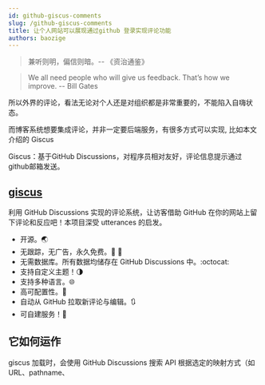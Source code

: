 ```yaml
---
id: github-giscus-comments
slug: /github-giscus-comments
title: 让个人网站可以展现通过github 登录实现评论功能
authors: baozige
---
```


> 兼听则明，偏信则暗。-- 《资治通鉴》

> We all need people who will give us feedback. That’s how we improve. -- Bill Gates

所以外界的评论，看法无论对个人还是对组织都是非常重要的，不能陷入自嗨状态。

而博客系统想要集成评论，并非一定要后端服务，有很多方式可以实现, 比如本文介绍的 Giscus

Giscus：基于GitHub Discussions，对程序员相对友好，评论信息提示通过github邮箱发送。

## [giscus](https://giscus.app/)

利用 GitHub Discussions 实现的评论系统，让访客借助 GitHub 在你的网站上留下评论和反应吧！本项目深受 utterances 的启发。

- 开源。🌏
- 无跟踪，无广告，永久免费。📡 🚫
- 无需数据库。所有数据均储存在 GitHub Discussions 中。:octocat:
- 支持自定义主题！🌗
- 支持多种语言。🌐
- 高可配置性。🔧
- 自动从 GitHub 拉取新评论与编辑。🔃
- 可自建服务！🤳

## 它如何运作

giscus 加载时，会使用 GitHub Discussions 搜索 API 根据选定的映射方式（如 URL、pathname、<title> 等）来查找与当前页面关联的 discussion。如果找不到匹配的 discussion，giscus bot 就会在第一次有人留下评论或回应时自动创建一个 discussion。

访客如果想要评论，必须按照 GitHub OAuth 流程授权 giscus app 代表他发布，或者可以直接在 GitHub Discussion 里评论。你可以在 GitHub 上管理评论。


## 配置

直接进入到配置页面，按照流程走下去

选择 giscus 连接到的仓库。请确保：

1. 该仓库是公开的，否则访客将无法查看 discussion。
2. [giscus app 已安装](https://github.com/apps/giscus)，否则访客将无法评论和回应。
3. [Discussions 功能已在你的仓库中启用](https://docs.github.com/en/repositories/managing-your-repositorys-settings-and-features/enabling-features-for-your-repository/enabling-or-disabling-github-discussions-for-a-repository)。

> Settings -> 'Features' -> Enable Discussions


## 使用

最终你会得到一个脚本：

```js
<script src="https://giscus.app/client.js"
        data-repo="www-chengxuyuancd-com/chengxuyuancd.com"
        data-repo-id="R_kgDOMM_fNw"
        data-category="General"
        data-category-id="DIC_kwDOMM_fN84CgTl7"
        data-mapping="pathname"
        data-strict="0"
        data-reactions-enabled="1"
        data-emit-metadata="0"
        data-input-position="bottom"
        data-theme="preferred_color_scheme"
        data-lang="zh-CN"
        crossorigin="anonymous"
        async>
</script>
```
由于我在 `src/component/Comment` 组件中做了配置合并，并且支持主题变化、国际化。因此，你只需要复制 `data-repo`, `data-repo-id`, `data-category` 和 `data-category-id` 填写到 `docusaurus.config.ts` 中即可，以下是我的配置文件。

::: warning
切记一定要将上述数据替换成你的，如果不替换的话，评论的信息都将会在我的 DISCUSSIONS 下。
:::